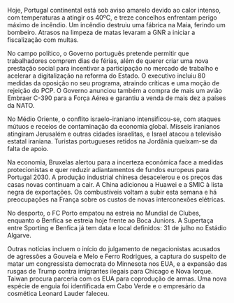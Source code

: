 Hoje, Portugal continental está sob aviso amarelo devido ao calor intenso, com temperaturas a atingir os 40ºC, e treze concelhos enfrentam perigo máximo de incêndio. Um incêndio destruiu uma fábrica na Maia, ferindo um bombeiro. Atrasos na limpeza de matas levaram a GNR a iniciar a fiscalização com multas.

No campo político, o Governo português pretende permitir que trabalhadores comprem dias de férias, além de querer criar uma nova prestação social para incentivar a participação no mercado de trabalho e acelerar a digitalização na reforma do Estado. O executivo incluiu 80 medidas da oposição no seu programa, atraindo críticas e uma moção de rejeição do PCP. O Governo anunciou também a compra de mais um avião Embraer C-390 para a Força Aérea e garantiu a venda de mais dez a países da NATO.

No Médio Oriente, o conflito israelo-iraniano intensificou-se, com ataques mútuos e receios de contaminação da economia global. Mísseis iranianos atingiram Jerusalém e outras cidades israelitas, e Israel atacou a televisão estatal iraniana. Turistas portugueses retidos na Jordânia queixam-se da falta de apoio.

Na economia, Bruxelas alertou para a incerteza económica face a medidas protecionistas e quer reduzir adiantamentos de fundos europeus para Portugal 2030. A produção industrial chinesa desacelerou e os preços das casas novas continuam a cair. A China adicionou a Huawei e a SMIC à lista negra de exportações. Os combustíveis voltam a subir esta semana e há preocupações na França sobre os custos de novas interconexões elétricas.

No desporto, o FC Porto empatou na estreia no Mundial de Clubes, enquanto o Benfica se estreia hoje frente ao Boca Juniors. A Supertaça entre Sporting e Benfica já tem data e local definidos: 31 de julho no Estádio Algarve.

Outras notícias incluem o início do julgamento de negacionistas acusados de agressões a Gouveia e Melo e Ferro Rodrigues, a captura do suspeito de matar um congressista democrata do Minnesota nos EUA, e a expansão das rusgas de Trump contra imigrantes ilegais para Chicago e Nova Iorque. Taiwan procura parceria com os EUA para coprodução de armas. Uma nova espécie de enguia foi identificada em Cabo Verde e o empresário da cosmética Leonard Lauder faleceu.